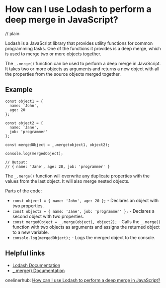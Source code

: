 # How can I use Lodash to perform a deep merge in JavaScript?
// plain

Lodash is a JavaScript library that provides utility functions for common programming tasks. One of the functions it provides is a deep merge, which is used to merge two or more objects together.

The `_.merge()` function can be used to perform a deep merge in JavaScript. It takes two or more objects as arguments and returns a new object with all the properties from the source objects merged together.

## Example


```
const object1 = {
  name: 'John',
  age: 20
};

const object2 = {
  name: 'Jane',
  job: 'programmer'
};

const mergedObject = _.merge(object1, object2);

console.log(mergedObject);

// Output:
// { name: 'Jane', age: 20, job: 'programmer' }
```

The `_.merge()` function will overwrite any duplicate properties with the values from the last object. It will also merge nested objects.

Parts of the code:

- `const object1 = { name: 'John', age: 20 };` - Declares an object with two properties.
- `const object2 = { name: 'Jane', job: 'programmer' };` - Declares a second object with two properties.
- `const mergedObject = _.merge(object1, object2);` - Calls the `_.merge()` function with two objects as arguments and assigns the returned object to a new variable.
- `console.log(mergedObject);` - Logs the merged object to the console.

## Helpful links

- [Lodash Documentation](https://lodash.com/docs/)
- [_.merge() Documentation](https://lodash.com/docs/4.17.15#merge)

onelinerhub: [How can I use Lodash to perform a deep merge in JavaScript?](https://onelinerhub.com/javascript-lodash/how-can-i-use-lodash-to-perform-a-deep-merge-in-javascript)